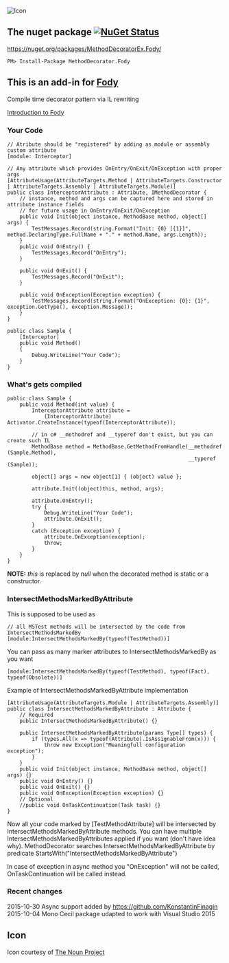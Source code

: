 ![Icon](https://raw.github.com/Fody/MethodDecorator/master/Icons/package_icon.png)

## The nuget package  [![NuGet Status](http://img.shields.io/nuget/v/MethodDecoratorEx.Fody.svg?style=flat)](https://www.nuget.org/packages/MethodDecoratorEx.Fody/)

https://nuget.org/packages/MethodDecoratorEx.Fody/

    PM> Install-Package MethodDecorator.Fody

## This is an add-in for [Fody](https://github.com/Fody/Fody/) 

Compile time decorator pattern via IL rewriting

[Introduction to Fody](http://github.com/Fody/Fody/wiki/SampleUsage)

### Your Code
	// Atribute should be "registered" by adding as module or assembly custom attribute
	[module: Interceptor]
	
	// Any attribute which provides OnEntry/OnExit/OnException with proper args
	[AttributeUsage(AttributeTargets.Method | AttributeTargets.Constructor | AttributeTargets.Assembly | AttributeTargets.Module)]
	public class InterceptorAttribute : Attribute, IMethodDecorator	{
	    // instance, method and args can be captured here and stored in attribute instance fields
		// for future usage in OnEntry/OnExit/OnException
		public void Init(object instance, MethodBase method, object[] args) {
			TestMessages.Record(string.Format("Init: {0} [{1}]", method.DeclaringType.FullName + "." + method.Name, args.Length));
		}
		public void OnEntry() {
	        TestMessages.Record("OnEntry");
	    }
	
	    public void OnExit() {
	        TestMessages.Record("OnExit");
	    }
	
	    public void OnException(Exception exception) {
	        TestMessages.Record(string.Format("OnException: {0}: {1}", exception.GetType(), exception.Message));
	    }
	}
	
	public class Sample	{
		[Interceptor]
		public void Method()
		{
		    Debug.WriteLine("Your Code");
		}
	}

### What's gets compiled
	
	public class Sample {
		public void Method(int value) {
		    InterceptorAttribute attribute = 
		        (InterceptorAttribute) Activator.CreateInstance(typeof(InterceptorAttribute));
		    
			// in c# __methodref and __typeref don't exist, but you can create such IL 
			MethodBase method = MethodBase.GetMethodFromHandle(__methodref (Sample.Method), 
															   __typeref (Sample));
		    
			object[] args = new object[1] { (object) value };
			
			attribute.Init((object)this, method, args);

			attribute.OnEntry();
		    try {
		        Debug.WriteLine("Your Code");
		        attribute.OnExit();
		    }
		    catch (Exception exception) {
		        attribute.OnException(exception);
		        throw;
		    }
		}
	}

**NOTE:** *this* is replaced by *null* when the decorated method is static or a constructor.

### IntersectMethodsMarkedByAttribute

This is supposed to be used as	

	// all MSTest methods will be intersected by the code from IntersectMethodsMarkedBy 
	[module:IntersectMethodsMarkedBy(typeof(TestMethod))] 

You can pass as many marker attributes to IntersectMethodsMarkedBy as you want
	
	[module:IntersectMethodsMarkedBy(typeof(TestMethod), typeof(Fact), typeof(Obsolete))]

Example of IntersectMethodsMarkedByAttribute implementation

	[AttributeUsage(AttributeTargets.Module | AttributeTargets.Assembly)]
	public class IntersectMethodsMarkedByAttribute : Attribute {
		// Required
		public IntersectMethodsMarkedByAttribute() {}

		public IntersectMethodsMarkedByAttribute(params Type[] types) {
			if (types.All(x => typeof(Attribute).IsAssignableFrom(x))) {
				throw new Exception("Meaningfull configuration exception");
			}
		}
		public void Init(object instance, MethodBase method, object[] args) {}
		public void OnEntry() {}
		public void OnExit() {}
		public void OnException(Exception exception) {}
        // Optional
        //public void OnTaskContinuation(Task task) {}
	}

Now all your code marked by [TestMethodAttribute] will be intersected by IntersectMethodsMarkedByAttribute methods.
You can have multiple IntersectMethodsMarkedByAttributes applied if you want (don't have idea why). 
MethodDecorator searches IntersectMethodsMarkedByAttribute by predicate StartsWith("IntersectMethodsMarkedByAttribute")

In case of exception in async method you "OnException" will not be called, OnTaskContinuation will be called instead.

### Recent changes

2015-10-30 Async support added by https://github.com/KonstantinFinagin
2015-10-04 Mono Cecil package udapted to work with Visual Studio 2015

## Icon

Icon courtesy of [The Noun Project](http://thenounproject.com)



